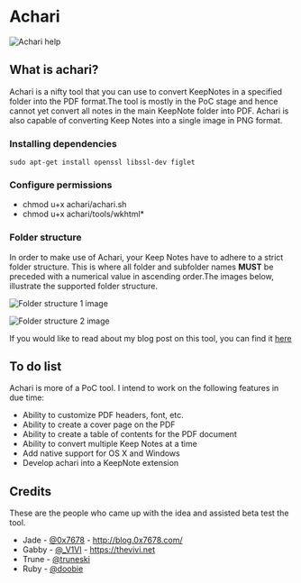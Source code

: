 # Achari
![Achari help](https://raw.githubusercontent.com/xtiankisutsa/achari/master/images/help.png)

## What is achari?
Achari is a nifty tool that you can use to convert KeepNotes in a specified folder into the PDF format.The tool is mostly in the PoC stage and hence cannot yet convert all notes in the main KeepNote folder into PDF. Achari is also capable of converting Keep Notes into a single image in PNG format. 

### Installing dependencies
    sudo apt-get install openssl libssl-dev figlet

### Configure permissions
* chmod u+x achari/achari.sh
* chmod u+x achari/tools/wkhtml*

### Folder structure
In order to make use of Achari, your Keep Notes have to adhere to a strict folder structure. This is where all folder and subfolder names **MUST** be preceded with a numerical value in ascending order.The images below, illustrate the supported folder structure. 

![Folder structure 1 image](https://raw.githubusercontent.com/xtiankisutsa/achari/master/images/folders_1.png)

![Folder structure 2 image](https://raw.githubusercontent.com/xtiankisutsa/achari/master/images/folders_2.png)

If you would like to read about my blog post on this tool, you can find it [here](http://www.shadowinfosec.io/2017/02/achari-converting-keepnotes-to-pdf-and.html)

## To do list
Achari is more of a PoC tool. I intend to work on the following features in due time: 
* Ability to customize PDF headers, font, etc. 
* Ability to create a cover page on the PDF
* Ability to create a table of contents for the PDF document
* Ability to convert multiple Keep Notes at a time
* Add native support for OS X and Windows 
* Develop achari into a KeepNote extension

## Credits
These are the people who came up with the idea and assisted beta test the tool. 
* Jade - [@0x7678](https://twitter.com/0x7678) - http://blog.0x7678.com/
* Gabby - [@_V1VI](https://twitter.com/_V1VI) - https://thevivi.net
* Trune - [@truneski](https://twitter.com/truneski)
* Ruby - [@doobie](https://twitter.com/___doobie___)
